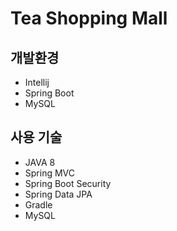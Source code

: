 # Tea Shopping Mall

## 개발환경
+ Intellij
+ Spring Boot
+ MySQL


## 사용 기술
+ JAVA 8
+ Spring MVC
+ Spring Boot Security
+ Spring Data JPA
+ Gradle
+ MySQL
